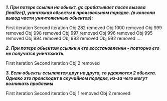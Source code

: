 _**1. При потере ссылки на обьект, gc срабатывает после вызова finalize(), уничтожая обьекты в 
произвольном порядке. (в консоли вывод части уничтоженных обьектов):**_

First iteration
Second iteration
Obj 282 removed
Obj 1000 removed
Obj 999 removed
Obj 998 removed
Obj 997 removed
Obj 996 removed
Obj 995 removed
Obj 994 removed
Obj 993 removed
Obj 992 removed
....

_**2. При потере обьектом ссылки и его восстановлении - повторно его не получится уничтожить.**_

First iteration
Second iteration
Obj 2 removed

_**3. Если обьекты ссылаются друг на друга, то удаляются 2 обьекта. Однако это происходит 
в случайном порядке, из-за чего могут возникать проблемы**_

First iteration
Second iteration
Obj 1 removed
Obj 2 removed
